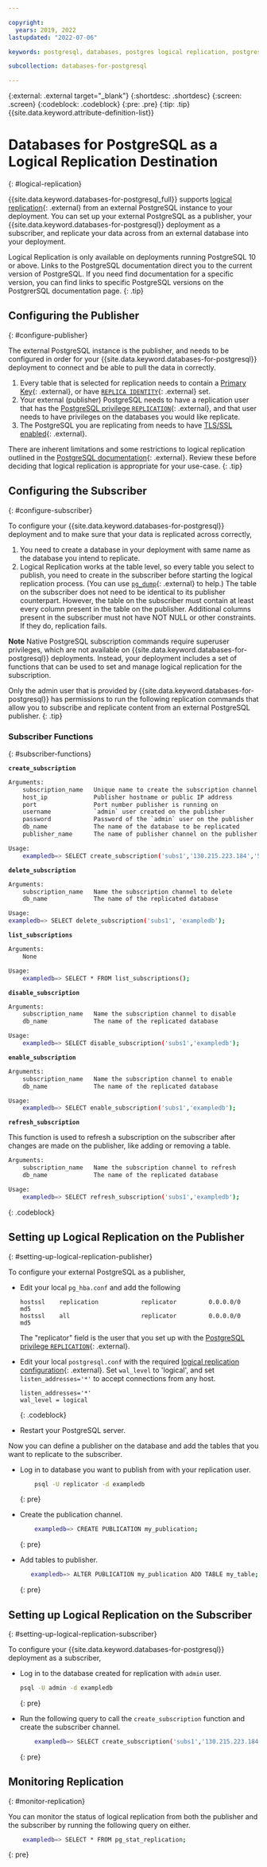 ```yaml
---

copyright:
  years: 2019, 2022
lastupdated: "2022-07-06"

keywords: postgresql, databases, postgres logical replication, postgresql logical replication

subcollection: databases-for-postgresql

---
```


{:external: .external target="_blank"}
{:shortdesc: .shortdesc}
{:screen: .screen}
{:codeblock: .codeblock}
{:pre: .pre}
{:tip: .tip}
{{site.data.keyword.attribute-definition-list}}


# Databases for PostgreSQL as a Logical Replication Destination
{: #logical-replication}

{{site.data.keyword.databases-for-postgresql_full}} supports [logical replication](https://www.postgresql.org/docs/current/logical-replication.html){: .external} from an external PostgreSQL instance to your deployment. You can set up your external PostgreSQL as a publisher, your {{site.data.keyword.databases-for-postgresql}} deployment as a subscriber, and replicate your data across from an external database into your deployment.

Logical Replication is only available on deployments running PostgreSQL 10 or above. Links to the PostgreSQL documentation direct you to the current version of PostgreSQL. If you need find documentation for a specific version, you can find links to specific PostgreSQL versions on the PostgrerSQL documentation page.
{: .tip}

## Configuring the Publisher
{: #configure-publisher}

The external PostgreSQL instance is the publisher, and needs to be configured in order for your {{site.data.keyword.databases-for-postgresql}} deployment to connect and be able to pull the data in correctly.

1. Every table that is selected for replication needs to contain a [Primary Key](https://www.postgresql.org/docs/current/ddl-constraints.html#DDL-CONSTRAINTS-PRIMARY-KEYS){: .external}, or have [`REPLICA IDENTITY`](https://www.postgresql.org/docs/current/sql-altertable.html#replica-identity){: .external} set.
2. Your external (publisher) PostgreSQL needs to have a replication user that has the [PostgreSQL privilege `REPLICATION`](https://www.postgresql.org/docs/current/sql-createrole.html#replication){: .external}, and that user needs to have privileges on the databases you would like replicate.
3. The PostgreSQL you are replicating from needs to have [TLS/SSL enabled](https://www.postgresql.org/docs/current/ssl-tcp.html){: .external}.

There are inherent limitations and some restrictions to logical replication outlined in the [PostgreSQL documentation](https://www.postgresql.org/docs/current/logical-replication-restrictions.html){: .external}. Review these before deciding that logical replication is appropriate for your use-case.
{: .tip}

## Configuring the Subscriber
{: #configure-subscriber}

To configure your {{site.data.keyword.databases-for-postgresql}} deployment and to make sure that your data is replicated across correctly,

1. You need to create a database in your deployment with same name as the database you intend to replicate.
2. Logical Replication works at the table level, so every table you select to publish, you need to create in the subscriber before starting the logical replication process. (You can use [`pg_dump`](https://www.postgresql.org/docs/current/app-pgdump.html){: .external} to help.) The table on the subscriber does not need to be identical to its publisher counterpart. However, the table on the subscriber must contain at least every column present in the table on the publisher. Additional columns present in the subscriber must not have NOT NULL or other constraints. If they do, replication fails.

**Note** Native PostgreSQL subscription commands require superuser privileges, which are not available on {{site.data.keyword.databases-for-postgresql}} deployments. Instead, your deployment includes a set of functions that can be used to set and manage logical replication for the subscription. 

Only the admin user that is provided by {{site.data.keyword.databases-for-postgresql}} has permissions to run the following replication commands that allow you to subscribe and replicate content from an external PostgreSQL publisher.
{: .tip}

### Subscriber Functions
{: #subscriber-functions}

**`create_subscription`**
```sh
Arguments:
    subscription_name   Unique name to create the subscription channel with
    host_ip             Publisher hostname or public IP address
    port                Port number publisher is running on
    username            `admin` user created on the publisher
    password            Password of the `admin` user on the publisher
    db_name             The name of the database to be replicated
    publisher_name      The name of publisher channel on the publisher

Usage:
    exampledb=> SELECT create_subscription('subs1','130.215.223.184','5432','password','admin','exampledb','my_publication');
```

**`delete_subscription`**
```sh
Arguments:
    subscription_name   Name the subscription channel to delete
    db_name             The name of the replicated database

Usage:
exampledb=> SELECT delete_subscription('subs1', 'exampledb');
```

**`list_subscriptions`**
```sh
Arguments:
    None

Usage:
    exampledb=> SELECT * FROM list_subscriptions();
```

**`disable_subscription`**
```bash
Arguments:
    subscription_name   Name the subscription channel to disable
    db_name             The name of the replicated database

Usage:
    exampledb=> SELECT disable_subscription('subs1','exampledb');
```

**`enable_subscription`**
```bash
Arguments:
    subscription_name   Name the subscription channel to enable
    db_name             The name of the replicated database

Usage:
    exampledb=> SELECT enable_subscription('subs1','exampledb');
```

**`refresh_subscription`**  

This function is used to refresh a subscription on the subscriber after changes are made on the publisher, like adding or removing a table.
```sh
Arguments:
    subscription_name   Name the subscription channel to refresh
    db_name             The name of the replicated database

Usage:
    exampledb=> SELECT refresh_subscription('subs1','exampledb');
```
{: .codeblock}

## Setting up Logical Replication on the Publisher
{: #setting-up-logical-replication-publisher}

To configure your external PostgreSQL as a publisher,

- Edit your local `pg_hba.conf` and add the following 
    ```text
    hostssl    replication            replicator         0.0.0.0/0      md5
    hostssl    all                    replicator         0.0.0.0/0      md5
    ```
    The "replicator" field is the user that you set up with the [PostgreSQL privilege `REPLICATION`](https://www.postgresql.org/docs/current/sql-createrole.html#replication){: .external}.

- Edit your local `postgresql.conf` with the required [logical replication configuration](https://www.postgresql.org/docs/current/logical-replication-config.html){: .external}. Set `wal_level` to 'logical', and set `listen_addresses='*'` to accept connections from any host.  
    ```text
    listen_addresses='*'
    wal_level = logical                   
    ```
    {: .codeblock}

- Restart your PostgreSQL server.

Now you can define a publisher on the database and add the tables that you want to replicate to the subscriber.

- Log in to database you want to publish from with your replication user.
    ```sh
        psql -U replicator -d exampledb
    ```
    {: pre}

- Create the publication channel.
    ```sh
        exampledb=> CREATE PUBLICATION my_publication;
    ``` 
    {: pre}

- Add tables to publisher.
    ```sh
       exampledb=> ALTER PUBLICATION my_publication ADD TABLE my_table;
    ```
    {: pre}

## Setting up Logical Replication on the Subscriber
{: #setting-up-logical-replication-subscriber}

To configure your {{site.data.keyword.databases-for-postgresql}} deployment as a subscriber,
- Log in to the database created for replication with `admin` user.
    ```sh
    psql -U admin -d exampledb
    ```
    {: pre}
    
- Run the following query to call the `create_subscription` function and create the subscriber channel. 
    ```sh
        exampledb=> SELECT create_subscription('subs1','130.215.223.184','5432','admin','password','exampledb','my_publication');
    ```
    {: pre}

## Monitoring Replication
{: #monitor-replication}

You can monitor the status of logical replication from both the publisher and the subscriber by running the following query on either.
```sh
    exampledb=> SELECT * FROM pg_stat_replication;
```
{: pre}
